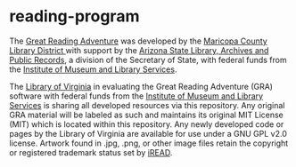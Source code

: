 # reading-program
The <a href="http://greatreadingadventure.com/" target="_blank">Great Reading Adventure</a> was developed by the <a href="http://www.mcldaz.org" target="_blank">Maricopa County Library District </a> with support by the <a href="http://www.azlibrary.gov/" target="_blank">Arizona State Library, Archives and Public Records</a>, a division of the Secretary of State, with federal funds from the <a href="http://www.imls.gov/" target="_blank">Institute of Museum and Library Services</a>.

The <a href="http://www.lva.virginia.gov" target="_blank">Library of Virginia</a> in evaluating
the Great Reading Adventure (GRA) software with federal funds from the
<a href="http://www.imls.gov/" target="_blank">Institute of Museum and Library Services</a> is 
sharing all developed resources via this repository. Any original GRA material will be labeled 
as such and maintains its original MIT License (MIT) which is located within this repository. 
Any newly developed code or pages by the Library of Virginia are available for use under a GNU 
GPL v2.0 license. Artwork found in .jpg, .png, or other image files retain the copyright or 
registered trademark status set by <a href="http://www.ireadprogram.org" target="_blank">iREAD</a>.
